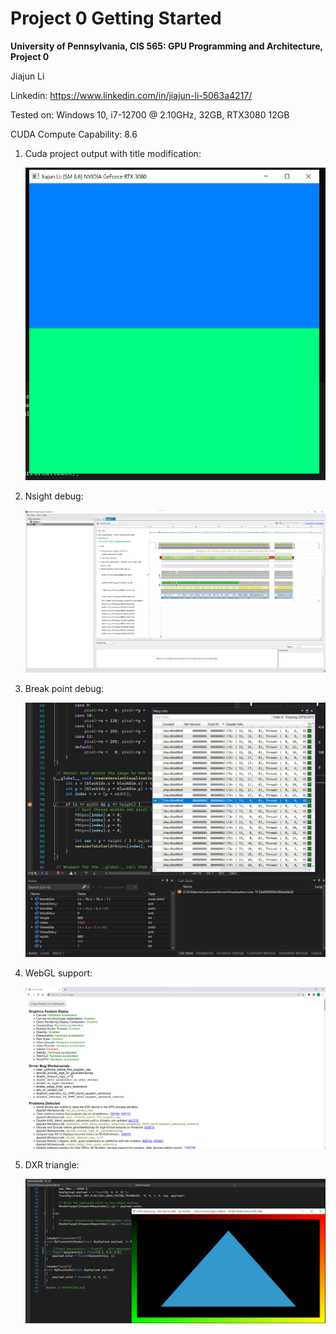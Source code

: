 Project 0 Getting Started
====================

**University of Pennsylvania, CIS 565: GPU Programming and Architecture, Project 0**

Jiajun Li

Linkedin: https://www.linkedin.com/in/jiajun-li-5063a4217/

Tested on: Windows 10, i7-12700 @ 2.10GHz, 32GB, RTX3080 12GB

CUDA Compute Capability: 8.6

1. Cuda project output with title modification:

    ![](images/screenshot_1.png)

2. Nsight debug:

    ![](images/screenshot_2.png)

3. Break point debug:

    ![](images/screenshot_3.png)

4. WebGL support:

    ![](images/screenshot_4.png)

5. DXR triangle:

    ![](images/screenshot_5.png)

